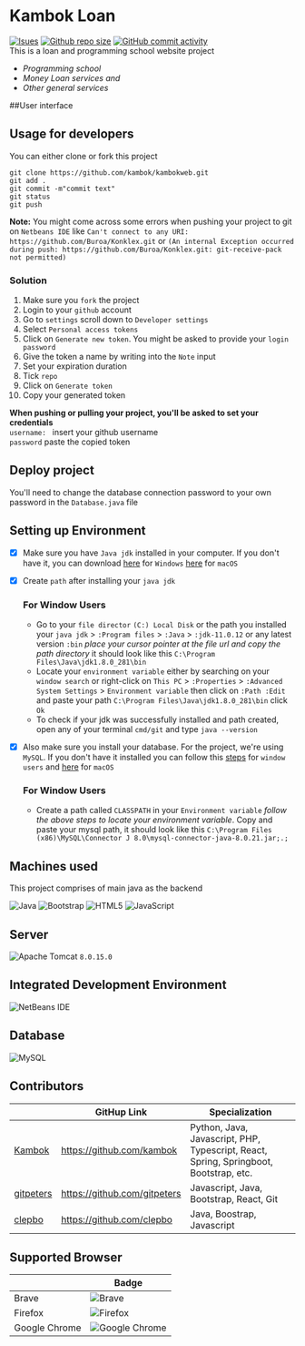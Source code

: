 # Kambok Loan
[![Isues](https://img.shields.io/bitbucket/issues/gitpeters/Kambok%20Loan)](https://github.com/gitpeters/kambokwebloan.git)
[![Github repo size](https://img.shields.io/github/repo-size/gitpeters/kambokwebloan)](https://github.com/gitpeters/kambokwebloan.git)
[![GitHub commit activity](https://img.shields.io/github/commit-activity/w/gitpeters/kambokwebloan)](https://github.com/gitpeters/kambokwebloan.git)
<br>
This is a loan and programming school website project
* *Programming school*
* *Money Loan services and*
* *Other general services*

##User interface

## Usage for developers
You can either clone or fork this project
```git
git clone https://github.com/kambok/kambokweb.git
git add .
git commit -m"commit text"
git status
git push
```
**Note:** You might come across some errors when pushing your project to git on `Netbeans IDE` like
`Can't connect to any URI: https://github.com/Buroa/Konklex.git` or `(An internal Exception occurred during push: https://github.com/Buroa/Konklex.git: git-receive-pack not permitted)`

### Solution
1. Make sure you `fork` the project
2. Login to your `github` account
3. Go to `settings` scroll down to `Developer settings` 
4. Select `Personal access tokens`
5. Click on `Generate new token`. You might be asked to provide your `login password`
6. Give the token a name by writing into the `Note` input
7. Set your expiration duration
8. Tick `repo`
9. Click on `Generate token`
10. Copy your generated token

**When pushing or pulling your project, you'll be asked to set your credentials** <br>
  `username: ` insert your github username <br>
  `password` paste the copied token

## Deploy project
You'll need to change the database connection password to your own password in the `Database.java` file

## Setting up Environment
- [x] Make sure you have `Java jdk` installed in your computer. If you don't have it, you can download [here](https://javadl.oracle.com/webapps/download/AutoDL?BundleId=246778_424b9da4b48848379167015dcc250d8d) for `Windows` [here](https://download.oracle.com/java/18/latest/jdk-18_macos-aarch64_bin.dmg) for `macOS`
- [x] Create `path` after installing your `java jdk`
  
    ### For Window Users
    * Go to your `file director` `(C:) Local Disk` or the path you installed your `java jdk` > `:Program files` > `:Java` > `:jdk-11.0.12` or any latest version `:bin` *place your cursor pointer at the file url and copy the path directory*
     it should look like this `C:\Program Files\Java\jdk1.8.0_281\bin`
    * Locate your `environment variable` either by searching on your `window search` or right-click on `This PC` > `:Properties` > `:Advanced System Settings` > `Environment variable` then click on `:Path :Edit` and paste your path `C:\Program Files\Java\jdk1.8.0_281\bin` click `Ok`
    * To check if your jdk was successfully installed and path created, open any of your terminal `cmd/git` and type ```java --version```

- [x] Also make sure you install your database. For the project, we're using `MySQL`. If you don't have it installed you can follow this [steps](https://www.sqlshack.com/how-to-install-mysql-database-server-8-0-19-on-windows-10/) for `window users` and [here](https://dev.mysql.com/doc/refman/5.7/en/macos-installation-pkg.html) for `macOS`
  ### For Window Users
    * Create a path called `CLASSPATH` in your `Environment variable` *follow the above steps to locate your environment variable*. Copy and paste your mysql path, it should look like this `C:\Program Files (x86)\MySQL\Connector J 8.0\mysql-connector-java-8.0.21.jar;.;`

## Machines used
This project comprises of main java as the backend

![Java](https://img.shields.io/badge/java-%23ED8B00.svg?style=for-the-badge&logo=java&logoColor=white)
![Bootstrap](https://img.shields.io/badge/bootstrap-%23563D7C.svg?style=for-the-badge&logo=bootstrap&logoColor=white)
![HTML5](https://img.shields.io/badge/html5-%23E34F26.svg?style=for-the-badge&logo=html5&logoColor=white)
![JavaScript](https://img.shields.io/badge/javascript-%23323330.svg?style=for-the-badge&logo=javascript&logoColor=%23F7DF1E)


## Server
![Apache Tomcat](https://img.shields.io/badge/apache%20tomcat-%23F8DC75.svg?style=for-the-badge&logo=apache-tomcat&logoColor=black) `8.0.15.0`

## Integrated Development Environment
![NetBeans IDE](https://img.shields.io/badge/NetBeansIDE-1B6AC6.svg?style=for-the-badge&logo=apache-netbeans-ide&logoColor=white)

## Database
![MySQL](https://img.shields.io/badge/mysql-%2300f.svg?style=for-the-badge&logo=mysql&logoColor=white)

## Contributors
|                                            | GitHup Link                                | Specialization    |
|--------------------------------------------|--------------------------------------------|---------------  |
| [Kambok](https://github.com/kambok)        | https://github.com/kambok                  | Python, Java, Javascript, PHP, Typescript, React, Spring, Springboot, Bootstrap, etc.  |
| [gitpeters](https://github.com/gitpeters)  | https://github.com/gitpeters               | Javascript, Java, Bootstrap, React, Git      |
| [clepbo](https://github.com/clepbo)        | https://github.com/clepbo                  | Java, Boostrap, Javascript     |

## Supported Browser
|                 | Badge                                     |
|----------------|--------------------------------------------|
| Brave          | ![Brave](https://img.shields.io/badge/Brave-FB542B?style=for-the-badge&logo=Brave&logoColor=white)| 
| Firefox        | ![Firefox](https://img.shields.io/badge/Firefox-FF7139?style=for-the-badge&logo=Firefox-Browser&logoColor=white)| 
| Google Chrome  | ![Google Chrome](https://img.shields.io/badge/Google%20Chrome-4285F4?style=for-the-badge&logo=GoogleChrome&logoColor=white)| 






